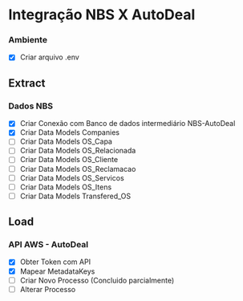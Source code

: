 # Integração NBS X AutoDeal

### Ambiente
- [x] Criar arquivo .env
## Extract 
### Dados NBS
- [x] Criar Conexão com Banco de dados intermediário NBS-AutoDeal
- [x] Criar Data Models Companies
- [ ] Criar Data Models OS_Capa
- [ ] Criar Data Models OS_Relacionada
- [ ] Criar Data Models OS_Cliente
- [ ] Criar Data Models OS_Reclamacao
- [ ] Criar Data Models OS_Servicos
- [ ] Criar Data Models OS_Itens
- [ ] Criar Data Models Transfered_OS

## Load
### API AWS - AutoDeal
- [x] Obter Token com API 
- [x] Mapear MetadataKeys
- [ ] Criar Novo Processo (Concluido parcialmente)
- [ ] Alterar Processo
